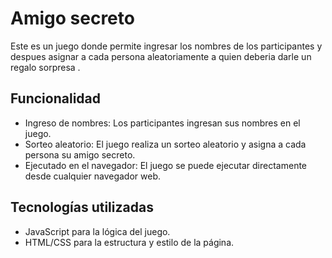 <h1>Amigo secreto</h1>
<p>Este es un juego donde permite ingresar los nombres de los participantes y despues asignar a cada persona aleatoriamente a quien deberia darle un regalo sorpresa .</p>

<h2>Funcionalidad</h2>
<ul>
<li>Ingreso de nombres: Los participantes ingresan sus nombres en el juego.</li>
<li>Sorteo aleatorio: El juego realiza un sorteo aleatorio y asigna a cada persona su amigo secreto.</li>
<li>Ejecutado en el navegador: El juego se puede ejecutar directamente desde cualquier navegador web.</li>
</ul>
<h2>Tecnologías utilizadas</h2>
<ul>
<li>JavaScript para la lógica del juego.</li>
<li>HTML/CSS para la estructura y estilo de la página.</li>
</ul>
